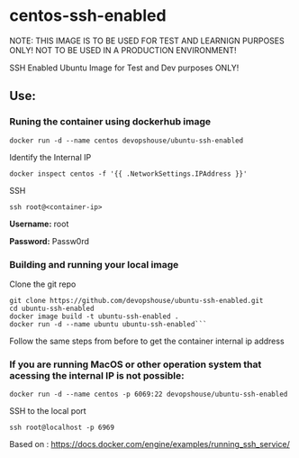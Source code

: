 # centos-ssh-enabled
NOTE: THIS IMAGE IS TO BE USED FOR TEST AND LEARNIGN PURPOSES ONLY! NOT TO BE USED IN A PRODUCTION ENVIRONMENT!

SSH Enabled Ubuntu Image for Test and Dev purposes ONLY!

## Use:

### Runing the container using dockerhub image

```docker run -d --name centos devopshouse/ubuntu-ssh-enabled```

Identify the Internal IP

```docker inspect centos -f '{{ .NetworkSettings.IPAddress }}'```

SSH

```ssh root@<container-ip>```

**Username:** root

**Password:** Passw0rd

### Building and running your local image
Clone the git repo

```
git clone https://github.com/devopshouse/ubuntu-ssh-enabled.git
cd ubuntu-ssh-enabled
docker image build -t ubuntu-ssh-enabled .
docker run -d --name ubuntu ubuntu-ssh-enabled```
```

Follow the same steps from before to get the container internal ip address

### If you are running MacOS or other operation system that acessing the internal IP is not possible:

```docker run -d --name centos -p 6069:22 devopshouse/ubuntu-ssh-enabled```

SSH to the local port

```ssh root@localhost -p 6969```


Based on : https://docs.docker.com/engine/examples/running_ssh_service/
